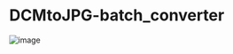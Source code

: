 # DCMtoJPG-batch_converter

![image](https://user-images.githubusercontent.com/81099796/147885072-218712a2-b90d-4c8e-8e4d-60ed2c840516.png)
